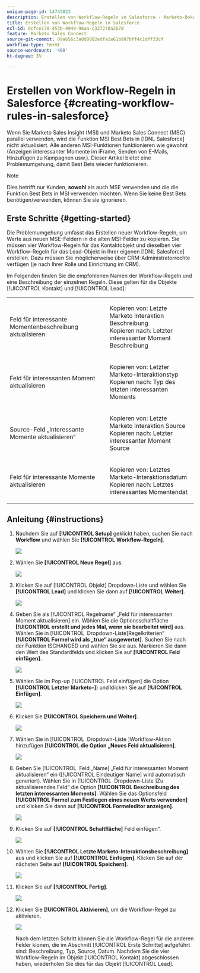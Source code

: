 ```yaml
---
unique-page-id: 14745823
description: Erstellen von Workflow-Regeln in Salesforce - Marketo-Dokumente - Produktdokumentation
title: Erstellen von Workflow-Regeln in Salesforce
exl-id: 0cfce178-453b-4949-96aa-c327278a267d
feature: Marketo Sales Connect
source-git-commit: 09a656c3a0d0002edfa1a61b987bff4c1dff33cf
workflow-type: tm+mt
source-wordcount: '468'
ht-degree: 3%

---
```


# Erstellen von Workflow-Regeln in Salesforce {#creating-workflow-rules-in-salesforce}

Wenn Sie Marketo Sales Insight (MSI) und Marketo Sales Connect (MSC) parallel verwenden, wird die Funktion MSI Best Bets in [!DNL Salesforce] nicht aktualisiert. Alle anderen MSI-Funktionen funktionieren wie gewohnt (Anzeigen interessanter Momente im iFrame, Senden von E-Mails, Hinzufügen zu Kampagnen usw.). Dieser Artikel bietet eine Problemumgehung, damit Best Bets wieder funktionieren.

>[!NOTE]
>
>Dies betrifft nur Kunden, **sowohl** als auch MSE verwenden und die die Funktion Best Bets in MSI verwenden möchten. Wenn Sie keine Best Bets benötigen/verwenden, können Sie sie ignorieren.

## Erste Schritte {#getting-started}

Die Problemumgehung umfasst das Erstellen neuer Workflow-Regeln, um Werte aus neuen MSE-Feldern in die alten MSI-Felder zu kopieren. Sie müssen vier Workflow-Regeln für das Kontaktobjekt und dieselben vier Workflow-Regeln für das Lead-Objekt in Ihrer eigenen [!DNL Salesforce] erstellen. Dazu müssen Sie möglicherweise über CRM-Administratorrechte verfügen (je nach Ihrer Rolle und Einrichtung im CRM).

Im Folgenden finden Sie die empfohlenen Namen der Workflow-Regeln und eine Beschreibung der einzelnen Regeln. Diese gelten für die Objekte [!UICONTROL Kontakt] und [!UICONTROL Lead]:

<table>
 <colgroup>
  <col>
  <col>
 </colgroup>
 <tbody>
  <tr>
   <td>Feld für interessante Momentenbeschreibung aktualisieren</td>
   <td><p>Kopieren von: Letzte Marketo Interaktion Beschreibung<br>Kopieren nach: Letzter interessanter Moment Beschreibung</p></td>
  </tr>
  <tr>
   <td>Feld für interessanten Moment aktualisieren</td>
   <td><p>Kopieren von: Letzter Marketo-Interaktionstyp<br>Kopieren nach: Typ des letzten interessanten Moments</p></td>
  </tr>
  <tr>
   <td>Source-Feld „Interessante Momente aktualisieren“</td>
   <td><p>Kopieren von: Letzte Marketo Interaktion Source<br>Kopieren nach: Letzter interessanter Moment Source</p></td>
  </tr>
  <tr>
   <td>Feld für interessante Momente aktualisieren</td>
   <td><p>Kopieren von: Letztes Marketo-Interaktionsdatum<br>Kopieren nach: Letztes interessantes Momentendat</p></td>
  </tr>
 </tbody>
</table>

## Anleitung {#instructions}

1. Nachdem Sie auf **[!UICONTROL Setup]** geklickt haben, suchen Sie nach **Workflow** und wählen Sie **[!UICONTROL Workflow-Regeln]**.

   ![](assets/one-1.png)

1. Wählen Sie **[!UICONTROL Neue Regel]** aus.

   ![](assets/two-1.png)

1. Klicken Sie auf [!UICONTROL Objekt] Dropdown-Liste und wählen Sie **[!UICONTROL Lead]** und klicken Sie dann auf **[!UICONTROL Weiter]**.

   ![](assets/three-1.png)

1. Geben Sie als [!UICONTROL Regelname“ „Feld für interessanten Moment aktualisieren] ein. Wählen Sie die Optionsschaltfläche **[!UICONTROL erstellt und jedes Mal, wenn sie bearbeitet wird]** aus. Wählen Sie in [!UICONTROL &#x200B; Dropdown-Liste &#x200B;]Regelkriterien“ **[!UICONTROL Formel wird als „true“ ausgewertet]**. Suchen Sie nach der Funktion ISCHANGED und wählen Sie sie aus. Markieren Sie dann den Wert des Standardfelds und klicken Sie auf **[!UICONTROL Feld einfügen]**.

   ![](assets/four-1.png)

1. Wählen Sie im Pop-up [!UICONTROL Feld einfügen] die Option **[!UICONTROL Letzter Marketo-]**) und klicken Sie auf **[!UICONTROL Einfügen]**.

   ![](assets/five-1.png)

1. Klicken Sie **[!UICONTROL Speichern und Weiter]**.

   ![](assets/6.png)

1. Wählen Sie in [!UICONTROL &#x200B; Dropdown-Liste &#x200B;]Workflow-Aktion hinzufügen **[!UICONTROL die Option „Neues Feld aktualisieren]**.

   ![](assets/seven.png)

1. Geben Sie [!UICONTROL &#x200B; Feld „Name] „Feld für interessanten Moment aktualisieren“ ein ([!UICONTROL Eindeutiger Name] wird automatisch generiert). Wählen Sie in [!UICONTROL &#x200B; Dropdown-Liste &#x200B;]Zu aktualisierendes Feld“ die Option **[!UICONTROL Beschreibung des letzten interessanten Moments]**. Wählen Sie das Optionsfeld **[!UICONTROL Formel zum Festlegen eines neuen Werts verwenden]** und klicken Sie dann auf **[!UICONTROL Formeleditor anzeigen]**.

   ![](assets/eight.png)

1. Klicken Sie auf **[!UICONTROL Schaltfläche]** Feld einfügen“.

   ![](assets/9a.png)

1. Wählen Sie **[!UICONTROL Letzte Marketo-Interaktionsbeschreibung]** aus und klicken Sie auf **[!UICONTROL Einfügen]**. Klicken Sie auf der nächsten Seite auf **[!UICONTROL Speichern]**.

   ![](assets/nine.png)

1. Klicken Sie auf **[!UICONTROL Fertig]**.

   ![](assets/twelve.png)

1. Klicken Sie **[!UICONTROL Aktivieren]**, um die Workflow-Regel zu aktivieren.

   ![](assets/thirteen.png)

   Nach dem letzten Schritt können Sie die Workflow-Regel für die anderen Felder klonen, die im Abschnitt [!UICONTROL Erste Schritte] aufgeführt sind: Beschreibung, Typ, Source, Datum. Nachdem Sie die vier Workflow-Regeln im Objekt [!UICONTROL Kontakt] abgeschlossen haben, wiederholen Sie dies für das Objekt [!UICONTROL Lead].
